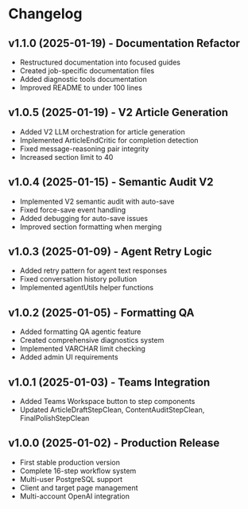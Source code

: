 # Changelog

## v1.1.0 (2025-01-19) - Documentation Refactor
- Restructured documentation into focused guides
- Created job-specific documentation files
- Added diagnostic tools documentation
- Improved README to under 100 lines

## v1.0.5 (2025-01-19) - V2 Article Generation
- Added V2 LLM orchestration for article generation
- Implemented ArticleEndCritic for completion detection
- Fixed message-reasoning pair integrity
- Increased section limit to 40

## v1.0.4 (2025-01-15) - Semantic Audit V2
- Implemented V2 semantic audit with auto-save
- Fixed force-save event handling
- Added debugging for auto-save issues
- Improved section formatting when merging

## v1.0.3 (2025-01-09) - Agent Retry Logic
- Added retry pattern for agent text responses
- Fixed conversation history pollution
- Implemented agentUtils helper functions

## v1.0.2 (2025-01-05) - Formatting QA
- Added formatting QA agentic feature
- Created comprehensive diagnostics system
- Implemented VARCHAR limit checking
- Added admin UI requirements

## v1.0.1 (2025-01-03) - Teams Integration
- Added Teams Workspace button to step components
- Updated ArticleDraftStepClean, ContentAuditStepClean, FinalPolishStepClean

## v1.0.0 (2025-01-02) - Production Release
- First stable production version
- Complete 16-step workflow system
- Multi-user PostgreSQL support
- Client and target page management
- Multi-account OpenAI integration